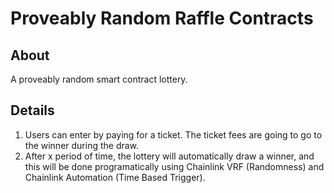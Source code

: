 # Proveably Random Raffle Contracts

## About

A proveably random smart contract lottery.

## Details

1. Users can enter by paying for a ticket. The ticket fees are going to go to the winner during the draw.
2. After x period of time, the lottery will automatically draw a winner, and this will be done programatically using Chainlink VRF (Randomness) and Chainlink Automation (Time Based Trigger).

